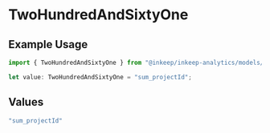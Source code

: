 # TwoHundredAndSixtyOne

## Example Usage

```typescript
import { TwoHundredAndSixtyOne } from "@inkeep/inkeep-analytics/models/operations";

let value: TwoHundredAndSixtyOne = "sum_projectId";
```

## Values

```typescript
"sum_projectId"
```